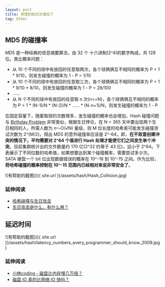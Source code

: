 ```yaml
---
layout: post
title: 奇怪的知识又增加了
tag: Other
---
```


## MD5 的碰撞率
MD5 是一种经典的信息摘要算法，由 32 个 十六进制(2^4)的数字构成，共 128 位。类比概率问题：
* 从 10 个不同的球中有放回的任意取两次，各个球俩俩互不相同的概率为 P = 1 * 9/10，则发生碰撞的概率为 1 - P = 1/10
* 从 10 个不同的球中有放回的任意取三次，各个球俩俩互不相同的概率为 P = 1 * 9/10 * 8/10，则发生碰撞的概率为 1 - P = 28/100
* ……
* 从 N 个不同的球中有放回的任意取 n 次(n<=N)，各个球俩俩互不相同的概率为 P = 1 * (N-1)/N * (N-2)/N * …… * (N-n+1)/N，则发生碰撞的概率为 1 - P

在固定容量下，随着取球的次数增多，发生碰撞的概率也会增加，Hash 碰撞问题与 [Birthday Problem](https://en.wikipedia.org/wiki/Birthday_problem) 非常类似，根据生日悖论，在 N = 365 天中要出现两个生日相同的人，所需人数为 n～O(√N) 量级，则 M 位长度的哈希表可能发生碰撞测试次数为 2^(M/2)，得出 MD5 的意外碰撞率应该是 2^-64，即，**在不故意创建冲突的情况下，平均需要对 2^64 个值进行 Hash 处理才能使它们之间发生单个冲突**。目前集群统计出的文件数量约 170 亿(2^32 约等于 43 亿)，远小于 2^64。下表展示了不同位数的哈希值，如果想要达到某个碰撞概率，需要尝试多少次。SATA 硬盘一个 bit 位出现数据错误的概率在 10^-18 到 10^-15 之间。作为比较，**将哈希碰撞的概率控制在 10^-15 范围内已经相对来说非常安全了**。

![有帮助的截图]({{ site.url }}/assets/hash/Hash_Collision.jpg)

### 延伸阅读
* [哈希碰撞与生日攻击](http://www.ruanyifeng.com/blog/2018/09/hash-collision-and-birthday-attack.html)
* [生日攻击是什么，有什么用？](https://www.zhihu.com/question/54307104/answer/141282747)

## 延迟时间
![有帮助的截图]({{ site.url }}/assets/hash/latency_numbers_every_programmer_should_know_2009.jpg)
### 延伸阅读
* [小林coding - 磁盘比内存慢几万倍？](https://xiaolincoding.com/os/1_hardware/storage.html#%E5%AD%98%E5%82%A8%E5%99%A8%E7%9A%84%E5%B1%82%E6%AC%A1%E7%BB%93%E6%9E%84)
* [磁盘 IO 真的比网络 IO 快吗？](https://zhuanlan.zhihu.com/p/415617776)